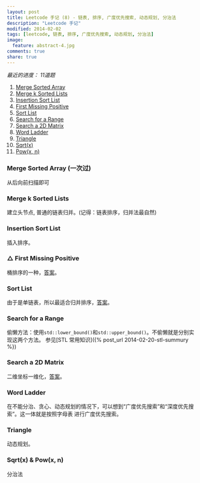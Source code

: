 ```yaml
---
layout: post
title: Leetcode 手记 (8) - 链表, 排序, 广度优先搜索, 动态规划, 分治法
description: "Leetcode 手记"
modified: 2014-02-02
tags: [leetcode, 链表, 排序, 广度优先搜索, 动态规划, 分治法]
image:
  feature: abstract-4.jpg
comments: true
share: true
---
```


*最近的进度： 11道题*

1. [Merge Sorted Array](http://oj.leetcode.com/problems/merge-sorted-array/)
1. [Merge k Sorted Lists](http://oj.leetcode.com/problems/merge-k-sorted-lists/)
1. [Insertion Sort List](http://oj.leetcode.com/problems/insertion-sort-list/)
1. [First Missing Positive](http://oj.leetcode.com/problems/first-missing-positive/)
1. [Sort List](http://oj.leetcode.com/problems/sort-list/)
1. [Search for a Range ](http://oj.leetcode.com/problems/search-for-a-range/)
1. [Search a 2D Matrix](http://oj.leetcode.com/problems/search-a-2d-matrix/)
1. [Word Ladder](http://oj.leetcode.com/problems/word-ladder/)
1. [Triangle](http://oj.leetcode.com/problems/triangle/)
1. [Sqrt(x)](http://oj.leetcode.com/problems/sqrtx/)
1. [Pow(x, n)](http://oj.leetcode.com/problems/powx-n/)

### Merge Sorted Array (一次过) ###
从后向前扫描即可

### Merge k Sorted Lists ###
建立头节点, 普通的链表归并。(记得：链表排序，归并法最自然)

### Insertion Sort List ###
插入排序。

### △ First Missing Positive ###
桶排序的一种，[答案](http://oj.leetcode.com/submissions/detail/3118432/)。

### Sort List ###
由于是单链表，所以最适合归并排序，[答案](http://oj.leetcode.com/submissions/detail/3119998/)。

### Search for a Range ###
偷懒方法：使用`std::lower_bound()`和`std::upper_bound()`。不偷懒就是分别实现这两个方法。
参见[STL 常用知识]({% post_url 2014-02-20-stl-summury %})

### Search a 2D Matrix ###
二维坐标一维化，[答案](http://oj.leetcode.com/submissions/detail/3144138/)。

### Word Ladder ###
在不能分治、贪心、动态规划的情况下，可以想到“广度优先搜索”和“深度优先搜索”。这一体就是按照字母表
进行广度优先搜索。

### Triangle ###
动态规划。

### Sqrt(x) & Pow(x, n) ###
分治法

